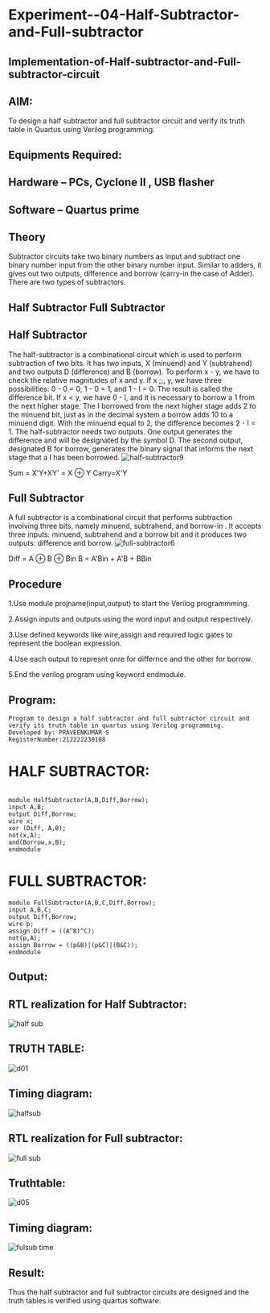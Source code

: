 # Experiment--04-Half-Subtractor-and-Full-subtractor
## Implementation-of-Half-subtractor-and-Full-subtractor-circuit
## AIM:
To design a half subtractor and full subtractor circuit and verify its truth table in Quartus using Verilog programming.

## Equipments Required:
## Hardware – PCs, Cyclone II , USB flasher
## Software – Quartus prime
## Theory
Subtractor circuits take two binary numbers as input and subtract one binary number input from the other binary number input. Similar to adders, it gives out two outputs, difference and borrow (carry-in the case of Adder). There are two types of subtractors.

## Half Subtractor Full Subtractor
## Half Subtractor
The half-subtractor is a combinational circuit which is used to perform subtraction of two bits. It has two inputs, X (minuend) and Y (subtrahend) and two outputs D (difference) and B (borrow). To perform x - y, we have to check the relative magnitudes of x and y. If x ;;, y, we have three possibilities: 0 - 0 = 0, 1 - 0 = 1, and 1 - I = 0. The result is called the difference bit. If x < y, we have 0 - I, and it is necessary to borrow a 1 from the next higher stage. The I borrowed from the next higher stage adds 2 to the minuend bit, just as in the decimal system a borrow adds 10 to a minuend digit. With the minuend equal to 2, the difference becomes 2 - I = 1. The half-subtractor needs two outputs. One output generates the difference and will be designated by the symbol D. The second output, designated B for borrow, generates the binary signal that informs the next stage that a I has been borrowed.
![half-subtractor9](https://user-images.githubusercontent.com/36288975/166112538-58c3bc7c-ee5d-4e6a-ac8d-8e8328efe27a.png)


Sum = X'Y+XY' = X ⊕ Y
Carry=X'Y

## Full Subtractor
A full subtractor is a combinational circuit that performs subtraction involving three bits, namely minuend, subtrahend, and borrow-in . It accepts three inputs: minuend, subtrahend and a borrow bit and it produces two outputs: difference and borrow. 
![full-subtractor6](https://user-images.githubusercontent.com/36288975/166112541-24c68359-3de8-4674-ae22-8272ffc385ed.png)


Diff = A ⊕ B ⊕ Bin B = A'Bin + A'B + BBin

## Procedure
1.Use module projname(input,output) to start the Verilog programmming.

2.Assign inputs and outputs using the word input and output respectively.

3.Use defined keywords like wire,assign and required logic gates to represent the boolean expression.

4.Use each output to represnt onre for differnce and the other for borrow.

5.End the verilog program using keyword endmodule.


## Program:
```
Program to design a half subtractor and full subtractor circuit and verify its truth table in quartus using Verilog programming.
Developed by: PRAVEENKUMAR S
RegisterNumber:212222230108
```

# HALF SUBTRACTOR:
```

module HalfSubtractor(A,B,Diff,Borrow);
input A,B;
output Diff,Borrow;
wire x;
xor (Diff, A,B);
not(x,A);
and(Borrow,x,B);
endmodule
```

# FULL SUBTRACTOR:
```
module FullSubtractor(A,B,C,Diff,Borrow);
input A,B,C;
output Diff,Borrow;
wire p;
assign Diff = ((A^B)^C);
not(p,A);
assign Borrow = ((p&B)|(p&C)|(B&C));
endmodule
```

## Output:
## RTL realization for Half Subtractor:
![half sub](https://github.com/Praveenkumar2004-dev/Experiment--03-Half-Subtractor-and-Full-subtractor/assets/119559827/f9692b20-067e-49f9-baf7-a0a056ab558e)

## TRUTH TABLE:
![d01](https://user-images.githubusercontent.com/119559827/234014149-bef0e9ab-d2ed-4c93-bbe0-e9e7bb3dc47a.png)

## Timing diagram:
![halfsub](https://github.com/Praveenkumar2004-dev/Experiment--03-Half-Subtractor-and-Full-subtractor/assets/119559827/2ee94d76-ac1f-4c68-9d31-e41f90ae097f)


## RTL realization for Full subtractor:
![full sub](https://github.com/Praveenkumar2004-dev/Experiment--03-Half-Subtractor-and-Full-subtractor/assets/119559827/c19b9aff-eba5-499f-9050-5ee741ebf51d)


## Truthtable:
![d05](https://user-images.githubusercontent.com/119559827/234015468-5f6b1288-c29b-4a22-ba37-89e1e0a8ccfd.png)

## Timing diagram:
![fulsub time](https://github.com/Praveenkumar2004-dev/Experiment--03-Half-Subtractor-and-Full-subtractor/assets/119559827/89cc28ce-442d-4259-bb28-a56b85f1f305)


## Result:
Thus the half subtractor and full subtractor circuits are designed and the truth tables is verified using quartus software.
